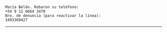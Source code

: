 	María Belén. Robaron su teléfono:
	+54 9 11 6664 3470
	Nro. de denuncia (para reactivar la línea):
	3493369427


---
